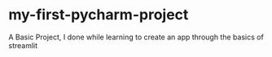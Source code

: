 # my-first-pycharm-project
A Basic Project, I done while learning to create an app through the basics of streamlit
